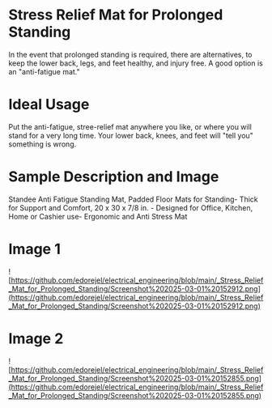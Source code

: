 
# Stress Relief Mat for Prolonged Standing

In the event that prolonged standing is required, there are alternatives, to keep the lower back, legs, and feet healthy, and injury free. A good option is an "anti-fatigue mat."

# Ideal Usage
Put the anti-fatigue, stree-relief mat anywhere you like, or where you will stand for a very long time. Your lower back, knees, and feet will "tell you" something is wrong.


# Sample Description and Image
Standee Anti Fatigue Standing Mat, Padded Floor Mats for Standing- Thick for Support and Comfort, 20 x 30 x 7/8 in. - Designed for Office, Kitchen, Home or Cashier use- Ergonomic and Anti Stress Mat

# Image 1
![https://github.com/edorejel/electrical_engineering/blob/main/_Stress_Relief_Mat_for_Prolonged_Standing/Screenshot%202025-03-01%20152912.png](https://github.com/edorejel/electrical_engineering/blob/main/_Stress_Relief_Mat_for_Prolonged_Standing/Screenshot%202025-03-01%20152912.png)

# Image 2
![https://github.com/edorejel/electrical_engineering/blob/main/_Stress_Relief_Mat_for_Prolonged_Standing/Screenshot%202025-03-01%20152855.png](https://github.com/edorejel/electrical_engineering/blob/main/_Stress_Relief_Mat_for_Prolonged_Standing/Screenshot%202025-03-01%20152855.png)

